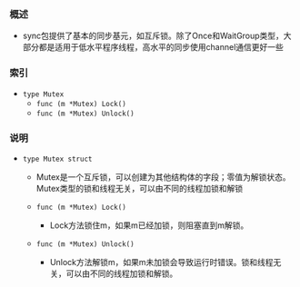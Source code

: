 ### 概述
+ sync包提供了基本的同步基元，如互斥锁。除了Once和WaitGroup类型，大部分都是适用于低水平程序线程，高水平的同步使用channel通信更好一些

### 索引

+ `type Mutex`
    + `func (m *Mutex) Lock()`
    + `func (m *Mutex) Unlock()`
 
### 说明

+ `type Mutex struct`
    + Mutex是一个互斥锁，可以创建为其他结构体的字段；零值为解锁状态。Mutex类型的锁和线程无关，可以由不同的线程加锁和解锁

    + `func (m *Mutex) Lock()`
        + Lock方法锁住m，如果m已经加锁，则阻塞直到m解锁。
    + `func (m *Mutex) Unlock()`
        + Unlock方法解锁m，如果m未加锁会导致运行时错误。锁和线程无关，可以由不同的线程加锁和解锁。